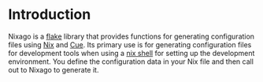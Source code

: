 # Introduction

Nixago is a [flake][1] library that provides functions for generating
configuration files using [Nix][2] and [Cue][3]. Its primary use is for
generating configuration files for development tools when using a [nix shell][4]
for setting up the development environment. You define the configuration data in
your Nix file and then call out to Nixago to generate it.

[1]: https://nixos.wiki/wiki/Flakes
[2]: https://nixos.org/
[3]: https://cuelang.org/
[4]: https://nixos.org/manual/nix/stable/command-ref/nix-shell.html
